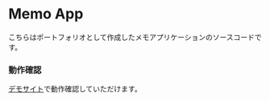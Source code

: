 
# Memo App

こちらはポートフォリオとして作成したメモアプリケーションのソースコードです。

### 動作確認

[デモサイト](https://memo-app2-4bde3.web.app/)で動作確認していただけます。
